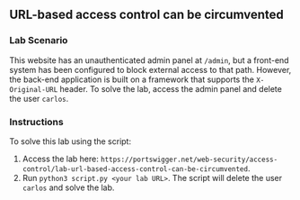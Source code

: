 ## URL-based access control can be circumvented
### Lab Scenario
This website has an unauthenticated admin panel at `/admin`, but a front-end system has been configured to block external access to that path. However, the back-end application is built on a framework that supports the `X-Original-URL` header.
To solve the lab, access the admin panel and delete the user `carlos`.

### Instructions
To solve this lab using the script:
1. Access the lab here: `https://portswigger.net/web-security/access-control/lab-url-based-access-control-can-be-circumvented`.
2. Run `python3 script.py <your lab URL>`. The script will delete the user `carlos` and solve the lab.